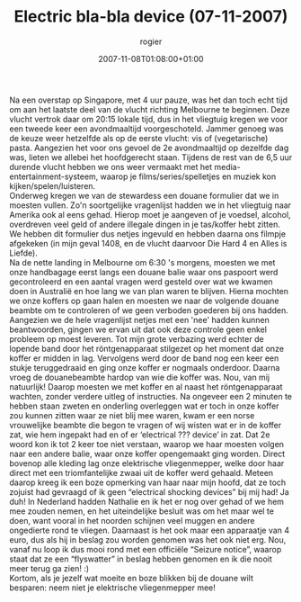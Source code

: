 ﻿---
title: Electric bla-bla device (07-11-2007)
author: rogier
type: post
date: 2007-11-08T01:08:00+01:00
url: /weblog/2007/11/08/electric-bla-bla-device-07-11-2007/
commentFolder: 2007-11-08-electric-bla-bla-device-07-11-2007
categories:
- Vakantie
tags:
- Australie
resources: []

---
Na een overstap op Singapore, met 4 uur pauze, was het dan toch echt tijd om aan het laatste deel van de vlucht richting Melbourne te beginnen. Deze vlucht vertrok daar om 20:15 lokale tijd, dus in het vliegtuig kregen we voor een tweede keer een avondmaaltijd voorgeschoteld. Jammer genoeg was de keuze weer hetzelfde als op de eerste vlucht: vis of (vegetarische) pasta. Aangezien het voor ons gevoel de 2e avondmaaltijd op dezelfde dag was, lieten we allebei het hoofdgerecht staan. Tijdens de rest van de 6,5 uur durende vlucht hebben we ons weer vermaakt met het media-entertainment-systeem, waarop je films/series/spelletjes en muziek kon kijken/spelen/luisteren.  
Onderweg kregen we van de stewardess een douane formulier dat we in moesten vullen. Zo'n soortgelijke vragenlijst hadden we in het vliegtuig naar Amerika ook al eens gehad. Hierop moet je aangeven of je voedsel, alcohol, overdreven veel geld of andere illegale dingen in je tas/koffer hebt zitten. We hebben dit formulier dus netjes ingevuld en hebben daarna ons filmpje afgekeken (in mijn geval 1408, en de vlucht daarvoor Die Hard 4 en Alles is Liefde).  
Na de nette landing in Melbourne om 6:30 's morgens, moesten we met onze handbagage eerst langs een douane balie waar ons paspoort werd gecontroleerd en een aantal vragen werd gesteld over wat we kwamen doen in Australië en hoe lang we van plan waren te blijven. Hierna mochten we onze koffers op gaan halen en moesten we naar de volgende douane beambte om te controleren of we geen verboden goederen bij ons hadden. Aangezien we de hele vragenlijst netjes met een 'nee' hadden kunnen beantwoorden, gingen we ervan uit dat ook deze controle geen enkel probleem op moest leveren. Tot mijn grote verbazing werd echter de lopende band door het röntgenapparaat stilgezet op het moment dat onze koffer er midden in lag. Vervolgens werd door de band nog een keer een stukje teruggedraaid en ging onze koffer er nogmaals onderdoor. Daarna vroeg de douanebeambte hardop van wie die koffer was. Nou, van mij natuurlijk! Daarop moesten we met koffer en al naast het röntgenapparaat wachten, zonder verdere uitleg of instructies. Na ongeveer een 2 minuten te hebben staan zweten en onderling overleggen wat er toch in onze koffer zou kunnen zitten waar ze niet blij mee waren, kwam er een norse vrouwelijke beambte die begon te vragen of wij wisten wat er in de koffer zat, wie hem ingepakt had en of er ‘electrical ??? device’ in zat. Dat 2e woord kon ik tot 2 keer toe niet verstaan, waarop we haar moesten volgen naar een andere balie, waar onze koffer opengemaakt ging worden. Direct bovenop alle kleding lag onze elektrische vliegenmepper, welke door haar direct met een triomfantelijke zwaai uit de koffer werd gehaald. Meteen daarop kreeg ik een boze opmerking van haar naar mijn hoofd, dat ze toch zojuist had gevraagd of ik geen “electrical shocking devices” bij mij had! Ja duh! In Nederland hadden Nathalie en ik het er nog over gehad of we hem mee zouden nemen, en het uiteindelijke besluit was om het maar wel te doen, want vooral in het noorden schijnen veel muggen en andere ongedierte rond te vliegen. Daarnaast is het ook maar een apparaatje van 4 euro, dus als hij in beslag zou worden genomen was het ook niet erg. Nou, vanaf nu loop ik dus mooi rond met een officiële “Seizure notice”, waarop staat dat ze een “flyswatter” in beslag hebben genomen en ik die nooit meer terug ga zien! :)  
Kortom, als je jezelf wat moeite en boze blikken bij de douane wilt besparen: neem niet je elektrische vliegenmepper mee!
